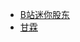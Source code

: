 - [B站迷你股东](https://github.com/luckyvondoit/Economics/blob/master/Stock/B%E7%AB%99%E8%BF%B7%E4%BD%A0%E8%82%A1%E4%B8%9C/README.md)
- [甘霖](https://github.com/luckyvondoit/Economics/blob/master/Stock/Article/README.md)
